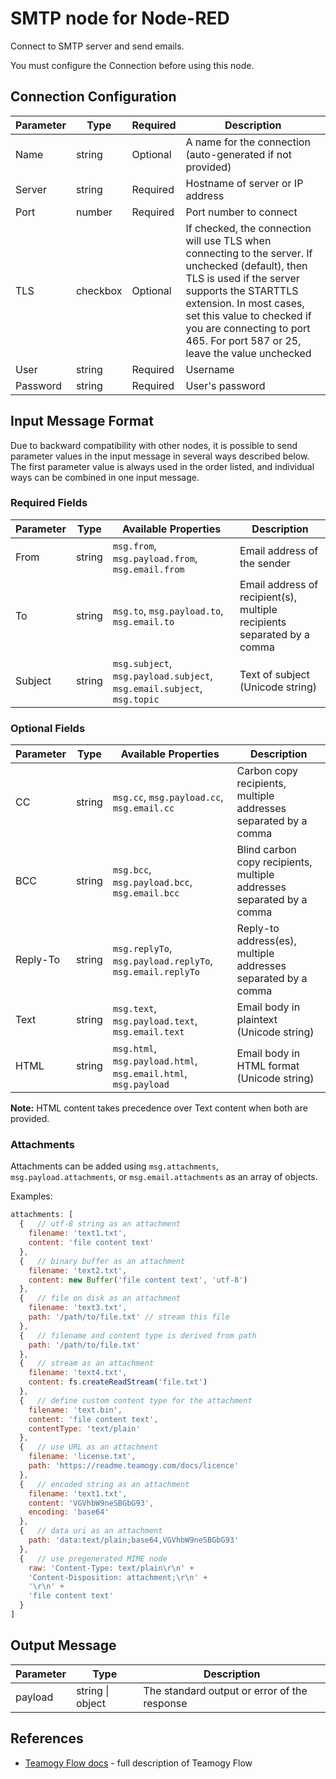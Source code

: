 # SMTP node for Node-RED

Connect to SMTP server and send emails.

You must configure the Connection before using this node.

## Connection Configuration

| Parameter | Type | Required | Description |
|-----------|------|----------|-------------|
| Name | string | Optional | A name for the connection (auto-generated if not provided) |
| Server | string | Required | Hostname of server or IP address |
| Port | number | Required | Port number to connect |
| TLS | checkbox | Optional | If checked, the connection will use TLS when connecting to the server. If unchecked (default), then TLS is used if the server supports the STARTTLS extension. In most cases, set this value to checked if you are connecting to port 465. For port 587 or 25, leave the value unchecked |
| User | string | Required | Username |
| Password | string | Required | User's password |

## Input Message Format

Due to backward compatibility with other nodes, it is possible to send parameter values in the input message in several ways described below. The first parameter value is always used in the order listed, and individual ways can be combined in one input message.

### Required Fields

| Parameter | Type | Available Properties | Description |
|-----------|------|---------------------|-------------|
| From | string | `msg.from`, `msg.payload.from`, `msg.email.from` | Email address of the sender |
| To | string | `msg.to`, `msg.payload.to`, `msg.email.to` | Email address of recipient(s), multiple recipients separated by a comma |
| Subject | string | `msg.subject`, `msg.payload.subject`, `msg.email.subject`, `msg.topic` | Text of subject (Unicode string) |

### Optional Fields

| Parameter | Type | Available Properties | Description |
|-----------|------|---------------------|-------------|
| CC | string | `msg.cc`, `msg.payload.cc`, `msg.email.cc` | Carbon copy recipients, multiple addresses separated by a comma |
| BCC | string | `msg.bcc`, `msg.payload.bcc`, `msg.email.bcc` | Blind carbon copy recipients, multiple addresses separated by a comma |
| Reply-To | string | `msg.replyTo`, `msg.payload.replyTo`, `msg.email.replyTo` | Reply-to address(es), multiple addresses separated by a comma |
| Text | string | `msg.text`, `msg.payload.text`, `msg.email.text` | Email body in plaintext (Unicode string) |
| HTML | string | `msg.html`, `msg.payload.html`, `msg.email.html`, `msg.payload` | Email body in HTML format (Unicode string) |

**Note:** HTML content takes precedence over Text content when both are provided.

### Attachments

Attachments can be added using `msg.attachments`, `msg.payload.attachments`, or `msg.email.attachments` as an array of objects.

Examples:

```javascript
attachments: [
  {   // utf-8 string as an attachment
    filename: 'text1.txt',
    content: 'file content text'
  },
  {   // binary buffer as an attachment
    filename: 'text2.txt',
    content: new Buffer('file content text', 'utf-8')
  },
  {   // file on disk as an attachment
    filename: 'text3.txt',
    path: '/path/to/file.txt' // stream this file
  },
  {   // filename and content type is derived from path
    path: '/path/to/file.txt'
  },
  {   // stream as an attachment
    filename: 'text4.txt',
    content: fs.createReadStream('file.txt')
  },
  {   // define custom content type for the attachment
    filename: 'text.bin',
    content: 'file content text',
    contentType: 'text/plain'
  },
  {   // use URL as an attachment
    filename: 'license.txt',
    path: 'https://readme.teamogy.com/docs/licence'
  },
  {   // encoded string as an attachment
    filename: 'text1.txt',
    content: 'VGVhbW9neSBGbG93',
    encoding: 'base64'
  },
  {   // data uri as an attachment
    path: 'data:text/plain;base64,VGVhbW9neSBGbG93'
  },
  {   // use pregenerated MIME node
    raw: 'Content-Type: text/plain\r\n' +
    'Content-Disposition: attachment;\r\n' +
    '\r\n' +
    'file content text'
  }
]
```

## Output Message

| Parameter | Type | Description |
|-----------|------|-------------|
| payload | string \| object | The standard output or error of the response |

## References

- [Teamogy Flow docs](https://teamogy.com/teamogy-flow) - full description of Teamogy Flow
